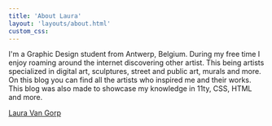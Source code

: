 ```yaml
---
title: 'About Laura'
layout: 'layouts/about.html'
custom_css:
---
```



I'm a Graphic Design student from Antwerp, Belgium. During my free time I enjoy
roaming around the internet discovering other artist. This being artists specialized in digital art,
sculptures, street and public art, murals and more. On this blog you can find all the artists who inspired me and their works. This blog was also made to showcase my knowledge in 11ty, CSS, HTML and more.

<p><a href="https://lauravangorp.github.io/portfolio2/" class="naam">Laura Van Gorp </a></p>
